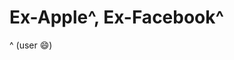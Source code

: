 
# Ex-Apple^, Ex-Facebook^
  ^ (user 😄)

<!--
When I knew just one language,
I made only syntax errors.

Now that I know some more,
I also make punctuation errors 😆



Making a **diff** (in my profile 😄)
- ⚡ Fun fact: I am not committed to the organizations whose repos I commit in!

**himanshugarg/himanshugarg** is a ✨ _special_ ✨ repository because its `README.md` (this file) appears on your GitHub profile.

Here are some ideas to get you started on me:

- 🔭 I’m currently working on my [README](https://github.com/himanshugarg/himanshugarg/blob/main/README.md).
- 🌱 I’m currently learning more about the web (series).
- 👯 I’m looking to collaborate on projects that don't ask for a lot (of collaboration).
- 🤔 I’m looking for help with growing (rich).
- 💬 Ask me about the worst of the web (series).
- 📫 How to reach me: hgarg@acm.org
- 😄 Pronouns: He/him

-->
